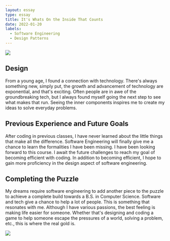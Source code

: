 ```yaml
---
layout: essay
type: essay
title: It's Whats On the Inside That Counts
date: 2022-01-20
labels:
  - Software Engineering
  - Design Patterns
---
```


<img class="ui image" src="{{ site.baseurl }}/images/swissarmyknife.png">

## Design
From a young age, I found a connection with technology. There's always something new, simply put, the growth and advancement of technology are exponential, and that's exciting. Often people are in awe of the groundbreaking tech, but I always found myself going the next step to see what makes that run. Seeing the inner components inspires me to create my ideas to solve everyday problems.

## Previous Experience and Future Goals
After coding in previous classes, I have never learned about the little things that make all the difference. Software Engineering will finally give me a chance to learn the formalities I have been missing. I have been looking forward to this course. I await the future challenges to reach my goal of becoming efficient with coding. In addition to becoming efficient, I hope to gain more proficiency in the design aspect of software engineering.

## Completing the Puzzle 
My dreams require software engineering to add another piece to the puzzle to achieve a complete build towards a B.S. in Computer Science. Software and tech give a chance to help a lot of people. This is something that resonates with me. Although I have various passions, the best feeling is making life easier for someone. Whether that's designing and coding a game to help someone escape the pressures of a world, solving a problem, etc., this is where the real gold is.

<img class="ui image" src="{{ site.baseurl }}/images/dreaming.jpg">

